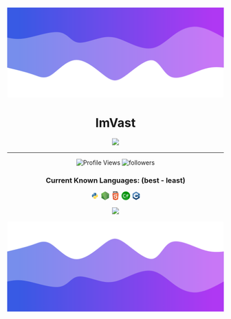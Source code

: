 ![Header](./header.png)

<h1 align="center">ImVast</h1>
<a href="https://github.com/imvast"></a>
<p align="center">
  <a href="https://vast.gay"> 
    <img src="https://user-images.githubusercontent.com/60797067/181168985-c88eacf3-15c0-483b-85d1-ee84b674aba5.gif" />
  </a> 
</p>

---
<p align="center">
  <img src="https://api.visitorbadge.io/api/VisitorHit?user=imvast&countColorcountColor&countColor=%230095FF" alt="Profile Views"/>
  <img alt="followers" src="https://img.shields.io/github/followers/imvast?color=f429ff&style=for-the-badge&logo=github&label=Follow"/>
</p>
<h3 align="center">Current Known Languages: (best - least)</h3>
<p align="center">
  <code><img height="20" src="https://raw.githubusercontent.com/github/explore/main/topics/python/python.png"></code>
  <code><img height="20" src="https://raw.githubusercontent.com/github/explore/main/topics/nodejs/nodejs.png"></code>
  <code><img height="20" src="https://raw.githubusercontent.com/github/explore/main/topics/html/html.png"></code>
  <code><img height="20" src="https://raw.githubusercontent.com/github/explore/main/topics/csharp/csharp.png"></code>
  <code><img height="20" src="https://raw.githubusercontent.com/github/explore/main/topics/cpp/cpp.png"></code>
</p>

<p align="center">
  <img src="https://github-readme-stats.vercel.app/api/?username=imvast&title_color=4F8CC9&text_color=9f9f9f&show_icons=true&bg_color=00000000&hide_border=true&icon_color=4F8CC9&hide_title=true&count_private=true" />
</p>

![Footer](./footer.png)

